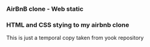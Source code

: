 ### AirBnB clone - Web static
### HTML and CSS stying to my airbnb clone
This is just a temporal copy taken from yook repository
